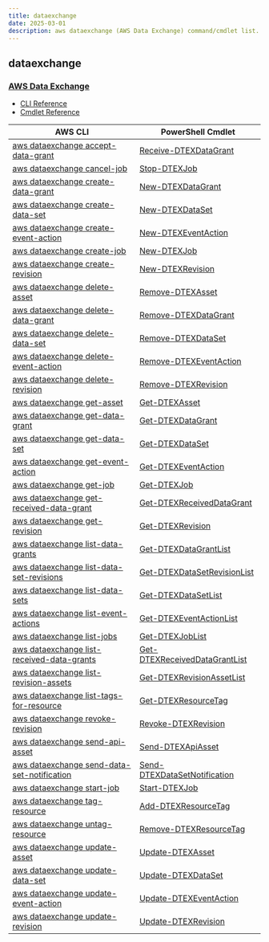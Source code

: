 ```yaml
---
title: dataexchange
date: 2025-03-01
description: aws dataexchange (AWS Data Exchange) command/cmdlet list.
---
```


## dataexchange

### [AWS Data Exchange](https://aws.amazon.com/data-exchange/)

* [CLI Reference](https://awscli.amazonaws.com/v2/documentation/api/latest/reference/dataexchange/index.html)
* [Cmdlet Reference](https://docs.aws.amazon.com/powershell/latest/reference/items/DataExchange_cmdlets.html)

|AWS CLI|PowerShell Cmdlet|
|----|----|
|[aws dataexchange accept-data-grant](https://awscli.amazonaws.com/v2/documentation/api/latest/reference/dataexchange/accept-data-grant.html)|[Receive-DTEXDataGrant](https://docs.aws.amazon.com/powershell/latest/reference/items/Receive-DTEXDataGrant.html)|
|[aws dataexchange cancel-job](https://awscli.amazonaws.com/v2/documentation/api/latest/reference/dataexchange/cancel-job.html)|[Stop-DTEXJob](https://docs.aws.amazon.com/powershell/latest/reference/items/Stop-DTEXJob.html)|
|[aws dataexchange create-data-grant](https://awscli.amazonaws.com/v2/documentation/api/latest/reference/dataexchange/create-data-grant.html)|[New-DTEXDataGrant](https://docs.aws.amazon.com/powershell/latest/reference/items/New-DTEXDataGrant.html)|
|[aws dataexchange create-data-set](https://awscli.amazonaws.com/v2/documentation/api/latest/reference/dataexchange/create-data-set.html)|[New-DTEXDataSet](https://docs.aws.amazon.com/powershell/latest/reference/items/New-DTEXDataSet.html)|
|[aws dataexchange create-event-action](https://awscli.amazonaws.com/v2/documentation/api/latest/reference/dataexchange/create-event-action.html)|[New-DTEXEventAction](https://docs.aws.amazon.com/powershell/latest/reference/items/New-DTEXEventAction.html)|
|[aws dataexchange create-job](https://awscli.amazonaws.com/v2/documentation/api/latest/reference/dataexchange/create-job.html)|[New-DTEXJob](https://docs.aws.amazon.com/powershell/latest/reference/items/New-DTEXJob.html)|
|[aws dataexchange create-revision](https://awscli.amazonaws.com/v2/documentation/api/latest/reference/dataexchange/create-revision.html)|[New-DTEXRevision](https://docs.aws.amazon.com/powershell/latest/reference/items/New-DTEXRevision.html)|
|[aws dataexchange delete-asset](https://awscli.amazonaws.com/v2/documentation/api/latest/reference/dataexchange/delete-asset.html)|[Remove-DTEXAsset](https://docs.aws.amazon.com/powershell/latest/reference/items/Remove-DTEXAsset.html)|
|[aws dataexchange delete-data-grant](https://awscli.amazonaws.com/v2/documentation/api/latest/reference/dataexchange/delete-data-grant.html)|[Remove-DTEXDataGrant](https://docs.aws.amazon.com/powershell/latest/reference/items/Remove-DTEXDataGrant.html)|
|[aws dataexchange delete-data-set](https://awscli.amazonaws.com/v2/documentation/api/latest/reference/dataexchange/delete-data-set.html)|[Remove-DTEXDataSet](https://docs.aws.amazon.com/powershell/latest/reference/items/Remove-DTEXDataSet.html)|
|[aws dataexchange delete-event-action](https://awscli.amazonaws.com/v2/documentation/api/latest/reference/dataexchange/delete-event-action.html)|[Remove-DTEXEventAction](https://docs.aws.amazon.com/powershell/latest/reference/items/Remove-DTEXEventAction.html)|
|[aws dataexchange delete-revision](https://awscli.amazonaws.com/v2/documentation/api/latest/reference/dataexchange/delete-revision.html)|[Remove-DTEXRevision](https://docs.aws.amazon.com/powershell/latest/reference/items/Remove-DTEXRevision.html)|
|[aws dataexchange get-asset](https://awscli.amazonaws.com/v2/documentation/api/latest/reference/dataexchange/get-asset.html)|[Get-DTEXAsset](https://docs.aws.amazon.com/powershell/latest/reference/items/Get-DTEXAsset.html)|
|[aws dataexchange get-data-grant](https://awscli.amazonaws.com/v2/documentation/api/latest/reference/dataexchange/get-data-grant.html)|[Get-DTEXDataGrant](https://docs.aws.amazon.com/powershell/latest/reference/items/Get-DTEXDataGrant.html)|
|[aws dataexchange get-data-set](https://awscli.amazonaws.com/v2/documentation/api/latest/reference/dataexchange/get-data-set.html)|[Get-DTEXDataSet](https://docs.aws.amazon.com/powershell/latest/reference/items/Get-DTEXDataSet.html)|
|[aws dataexchange get-event-action](https://awscli.amazonaws.com/v2/documentation/api/latest/reference/dataexchange/get-event-action.html)|[Get-DTEXEventAction](https://docs.aws.amazon.com/powershell/latest/reference/items/Get-DTEXEventAction.html)|
|[aws dataexchange get-job](https://awscli.amazonaws.com/v2/documentation/api/latest/reference/dataexchange/get-job.html)|[Get-DTEXJob](https://docs.aws.amazon.com/powershell/latest/reference/items/Get-DTEXJob.html)|
|[aws dataexchange get-received-data-grant](https://awscli.amazonaws.com/v2/documentation/api/latest/reference/dataexchange/get-received-data-grant.html)|[Get-DTEXReceivedDataGrant](https://docs.aws.amazon.com/powershell/latest/reference/items/Get-DTEXReceivedDataGrant.html)|
|[aws dataexchange get-revision](https://awscli.amazonaws.com/v2/documentation/api/latest/reference/dataexchange/get-revision.html)|[Get-DTEXRevision](https://docs.aws.amazon.com/powershell/latest/reference/items/Get-DTEXRevision.html)|
|[aws dataexchange list-data-grants](https://awscli.amazonaws.com/v2/documentation/api/latest/reference/dataexchange/list-data-grants.html)|[Get-DTEXDataGrantList](https://docs.aws.amazon.com/powershell/latest/reference/items/Get-DTEXDataGrantList.html)|
|[aws dataexchange list-data-set-revisions](https://awscli.amazonaws.com/v2/documentation/api/latest/reference/dataexchange/list-data-set-revisions.html)|[Get-DTEXDataSetRevisionList](https://docs.aws.amazon.com/powershell/latest/reference/items/Get-DTEXDataSetRevisionList.html)|
|[aws dataexchange list-data-sets](https://awscli.amazonaws.com/v2/documentation/api/latest/reference/dataexchange/list-data-sets.html)|[Get-DTEXDataSetList](https://docs.aws.amazon.com/powershell/latest/reference/items/Get-DTEXDataSetList.html)|
|[aws dataexchange list-event-actions](https://awscli.amazonaws.com/v2/documentation/api/latest/reference/dataexchange/list-event-actions.html)|[Get-DTEXEventActionList](https://docs.aws.amazon.com/powershell/latest/reference/items/Get-DTEXEventActionList.html)|
|[aws dataexchange list-jobs](https://awscli.amazonaws.com/v2/documentation/api/latest/reference/dataexchange/list-jobs.html)|[Get-DTEXJobList](https://docs.aws.amazon.com/powershell/latest/reference/items/Get-DTEXJobList.html)|
|[aws dataexchange list-received-data-grants](https://awscli.amazonaws.com/v2/documentation/api/latest/reference/dataexchange/list-received-data-grants.html)|[Get-DTEXReceivedDataGrantList](https://docs.aws.amazon.com/powershell/latest/reference/items/Get-DTEXReceivedDataGrantList.html)|
|[aws dataexchange list-revision-assets](https://awscli.amazonaws.com/v2/documentation/api/latest/reference/dataexchange/list-revision-assets.html)|[Get-DTEXRevisionAssetList](https://docs.aws.amazon.com/powershell/latest/reference/items/Get-DTEXRevisionAssetList.html)|
|[aws dataexchange list-tags-for-resource](https://awscli.amazonaws.com/v2/documentation/api/latest/reference/dataexchange/list-tags-for-resource.html)|[Get-DTEXResourceTag](https://docs.aws.amazon.com/powershell/latest/reference/items/Get-DTEXResourceTag.html)|
|[aws dataexchange revoke-revision](https://awscli.amazonaws.com/v2/documentation/api/latest/reference/dataexchange/revoke-revision.html)|[Revoke-DTEXRevision](https://docs.aws.amazon.com/powershell/latest/reference/items/Revoke-DTEXRevision.html)|
|[aws dataexchange send-api-asset](https://awscli.amazonaws.com/v2/documentation/api/latest/reference/dataexchange/send-api-asset.html)|[Send-DTEXApiAsset](https://docs.aws.amazon.com/powershell/latest/reference/items/Send-DTEXApiAsset.html)|
|[aws dataexchange send-data-set-notification](https://awscli.amazonaws.com/v2/documentation/api/latest/reference/dataexchange/send-data-set-notification.html)|[Send-DTEXDataSetNotification](https://docs.aws.amazon.com/powershell/latest/reference/items/Send-DTEXDataSetNotification.html)|
|[aws dataexchange start-job](https://awscli.amazonaws.com/v2/documentation/api/latest/reference/dataexchange/start-job.html)|[Start-DTEXJob](https://docs.aws.amazon.com/powershell/latest/reference/items/Start-DTEXJob.html)|
|[aws dataexchange tag-resource](https://awscli.amazonaws.com/v2/documentation/api/latest/reference/dataexchange/tag-resource.html)|[Add-DTEXResourceTag](https://docs.aws.amazon.com/powershell/latest/reference/items/Add-DTEXResourceTag.html)|
|[aws dataexchange untag-resource](https://awscli.amazonaws.com/v2/documentation/api/latest/reference/dataexchange/untag-resource.html)|[Remove-DTEXResourceTag](https://docs.aws.amazon.com/powershell/latest/reference/items/Remove-DTEXResourceTag.html)|
|[aws dataexchange update-asset](https://awscli.amazonaws.com/v2/documentation/api/latest/reference/dataexchange/update-asset.html)|[Update-DTEXAsset](https://docs.aws.amazon.com/powershell/latest/reference/items/Update-DTEXAsset.html)|
|[aws dataexchange update-data-set](https://awscli.amazonaws.com/v2/documentation/api/latest/reference/dataexchange/update-data-set.html)|[Update-DTEXDataSet](https://docs.aws.amazon.com/powershell/latest/reference/items/Update-DTEXDataSet.html)|
|[aws dataexchange update-event-action](https://awscli.amazonaws.com/v2/documentation/api/latest/reference/dataexchange/update-event-action.html)|[Update-DTEXEventAction](https://docs.aws.amazon.com/powershell/latest/reference/items/Update-DTEXEventAction.html)|
|[aws dataexchange update-revision](https://awscli.amazonaws.com/v2/documentation/api/latest/reference/dataexchange/update-revision.html)|[Update-DTEXRevision](https://docs.aws.amazon.com/powershell/latest/reference/items/Update-DTEXRevision.html)|

